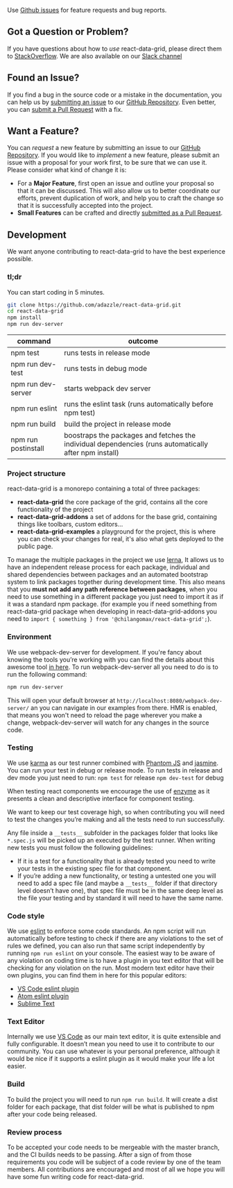 Use [Github issues](https://github.com/adazzle/react-data-grid/issues) for feature requests and bug reports.

## <a name="question"></a> Got a Question or Problem?

If you have questions about how to *use* react-data-grid, please direct them to [StackOverflow](http://stackoverflow.com/questions/tagged/react-data-grid). We are also available on our [Slack channel](https://react-data-grid.herokuapp.com/)

## <a name="issue"></a> Found an Issue?
If you find a bug in the source code or a mistake in the documentation, you can help us by
[submitting an issue](#submit-issue) to our [GitHub Repository](https://github.com/adazzle/react-data-grid). Even better, you can
[submit a Pull Request](#submit-pr) with a fix.

## <a name="feature"></a> Want a Feature?
You can *request* a new feature by submitting an issue to our [GitHub
Repository](https://github.com/adazzle/react-data-grid). If you would like to *implement* a new feature, please submit an issue with
a proposal for your work first, to be sure that we can use it. 
Please consider what kind of change it is:

* For a **Major Feature**, first open an issue and outline your proposal so that it can be
discussed. This will also allow us to better coordinate our efforts, prevent duplication of work,
and help you to craft the change so that it is successfully accepted into the project.
* **Small Features** can be crafted and directly [submitted as a Pull Request](#submit-pr).


## Development
We want anyone contributing to react-data-grid to have the best experience possible.

### tl;dr
You can start coding in 5 minutes.

```sh
git clone https://github.com/adazzle/react-data-grid.git
cd react-data-grid
npm install
npm run dev-server
```

command                | outcome                                                                                               |
-----------------------|-------------------------------------------------------------------------------------------------------|
npm test               | runs tests in release mode                                                                            |
npm run dev-test       | runs tests in debug mode                                                                              |
npm run dev-server     | starts webpack dev server                                                                             |
npm run eslint         | runs the eslint task (runs automatically before npm test)                                             |
npm run build          | build the project in release mode                                                                     |
npm run postinstall    | boostraps the packages and fetches the individual dependencies (runs automatically after npm install) |


### Project structure
react-data-grid is a monorepo containing a total of three packages:
- **react-data-grid** the core package of the grid, contains all the core functionality of the project
- **react-data-grid-addons** a set of addons for the base grid, containing things like toolbars, custom editors...
- **react-data-grid-examples** a playground for the project, this is where you can check your changes for real, it's also what gets deployed to the public page.

To manage the multiple packages in the project we use [lerna](https://lernajs.io/), It allows us to have an independent release process for each package,
individual and shared dependencies between packages and an automated bootstrap system to link packages together during development time.
This also means that you **must not add any path reference between packages**, when you need to use something in a different package you just need to import it as if
it was a standard npm package. (for example you if need something from react-data-grid package when developing in react-data-grid-addons you need to `import { something } from '@chilangomax/react-data-grid';`).

### Environment
We use webpack-dev-server for development. If you're fancy about knowing the tools you’re working with you can find the details about this awesome tool [in here](https://webpack.github.io/docs/webpack-dev-server.html).
To run webpack-dev-server all you need to do is to run the following command:
```sh
npm run dev-server
```
This will open your default browser at `http://localhost:8080/webpack-dev-server/` an you can navigate in our examples from there. 
HMR is enabled, that means you won't need to reload the page wherever you make a change, webpack-dev-server will watch for any changes in the source code.

### Testing
We use [karma](https://karma-runner.github.io/1.0/index.html) as our test runner combined with [Phantom JS](http://phantomjs.org/) and [jasmine](https://jasmine.github.io/). You can run your test in debug or release mode.
To run tests in release and dev mode you just need to run:
`npm test` for release
`npm dev-test` for debug

When testing react components we encourage the use of [enzyme](https://github.com/airbnb/enzyme) as it presents a clean and descriptive interface for component testing.

We want to keep our test coverage high, so when contributing you will need to test the changes you’re making and all the tests need to run successfully.

Any file inside a `__tests__` subfolder in the packages folder that looks like `*.spec.js` will be picked up an executed by the test runner.
When writing new tests you must follow the following guidelines:
-	If it is a test for a functionality that is already tested you need to write your tests in the existing spec file for that component.
-	If you’re adding a new functionality, or testing a untested one you will need to add a spec file (and maybe a `__tests__` folder if that directory level doesn’t have one),
  that spec file must be in the same deep level as the file your testing and by standard it will need to have the same name.

### Code style
We use [eslint](http://eslint.org/) to enforce some code standards.
An npm script will run automatically before testing to check if there are any violations to the set of rules we defined, you can also run that same script independently by running `npm run eslint` on your console.
The easiest way to be aware of any violation on coding time is to have a plugin in you text editor that will be checking for any violation on the run. 
Most modern text editor have their own plugins, you can find them in here for this popular editors:

- [VS Code eslint plugin](https://marketplace.visualstudio.com/items?itemName=dbaeumer.vscode-eslint)
- [Atom eslint plugin](https://atom.io/packages/linter-eslint)
- [Sublime Text](https://github.com/roadhump/SublimeLinter-eslint)

### Text Editor
Internally we use [VS Code](https://code.visualstudio.com/) as our main text editor, it is quite extensible and fully configurable.
It doesn’t mean you need to use it to contribute to our community.
You can use whatever is your personal preference, although it would be nice if it supports a eslint plugin as it would make your life a lot easier.

### Build
To build the project you will need to run `npm run build`.
It will create a dist folder for each package, that dist folder will be what is published to npm after your code being released.

### Review process
To be accepted your code needs to be mergeable with the master branch, and the CI builds needs to be passing. After a sign of from those requirements you code will be subject of a code review by one of the team members. 
All contributions are encouraged and most of all we hope you will have some fun writing code for react-data-grid.
